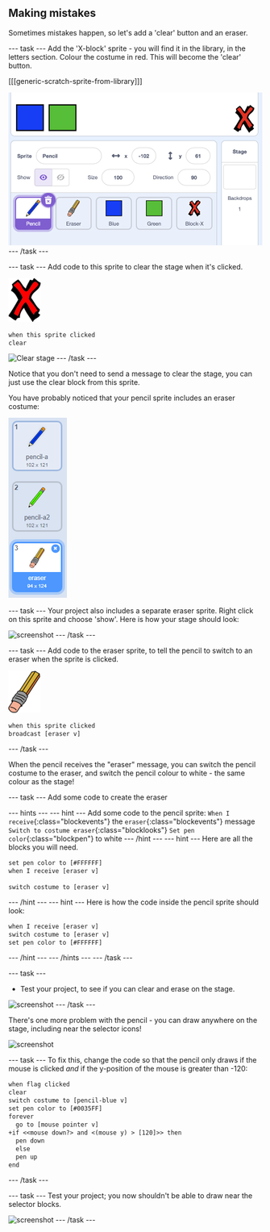 ## Making mistakes

Sometimes mistakes happen, so let's add a 'clear' button and an eraser.

--- task ---
Add the 'X-block' sprite - you will find it in the library, in the letters section. Colour the costume in red. This will become the 'clear' button.

[[[generic-scratch-sprite-from-library]]]

![screenshot](images/paint-x.png)
--- /task ---

--- task ---
Add code to this sprite to clear the stage when it's clicked.

![cross](images/cross.png)
```blocks
when this sprite clicked
clear
```
![Clear stage](images/clear-stage.png)
--- /task ---

Notice that you don't need to send a message to clear the stage, you can just use the clear block from this sprite.

You have probably noticed that your pencil sprite includes an eraser costume:

![screenshot](images/paint-eraser-costume.png)

--- task ---
Your project also includes a separate eraser sprite. Right click on this sprite and choose 'show'. Here is how your stage should look:

![screenshot](images/paint-eraser-stage.png)
--- /task ---

--- task ---
Add code to the eraser sprite, to tell the pencil to switch to an eraser when the sprite is clicked.

![eraser](images/eraser.png)
```blocks
when this sprite clicked
broadcast [eraser v]
```
--- /task ---

When the pencil receives the "eraser" message, you can switch the pencil costume to the eraser, and switch the pencil colour to white - the same colour as the stage!

--- task ---
Add some code to create the eraser

--- hints ---
--- hint ---
Add some code to the pencil sprite:
`When I receive`{:class="blockevents"} the `eraser`{:class="blockevents"} message
`Switch to costume eraser`{:class="blocklooks"} 
`Set pen color`{:class="blockpen"} to white
--- /hint ---
--- hint ---
Here are all the blocks you will need.
```blocks
set pen color to [#FFFFFF]
when I receive [eraser v]

switch costume to [eraser v]
```
--- /hint ---
--- hint ---
Here is how the code inside the pencil sprite should look:
```blocks
when I receive [eraser v]
switch costume to [eraser v]
set pen color to [#FFFFFF]
```
--- /hint ---
--- /hints ---
--- /task ---

--- task ---
+ Test your project, to see if you can clear and erase on the stage.

![screenshot](images/paint-erase-test.png)
--- /task ---

There's one more problem with the pencil - you can draw anywhere on the stage, including near the selector icons!

![screenshot](images/paint-draw-problem.png)

--- task ---
To fix this, change the code so that the pencil only draws if the mouse is clicked _and_ if the y-position of the mouse is greater than -120:

```blocks
when flag clicked
clear
switch costume to [pencil-blue v]
set pen color to [#0035FF]
forever
  go to [mouse pointer v]
+if <<mouse down?> and <(mouse y) > [120]>> then 
  pen down
  else
  pen up
end
```
--- /task ---

--- task ---
Test your project; you now shouldn't be able to draw near the selector blocks.

![screenshot](images/paint-fixed.png)
--- /task ---
